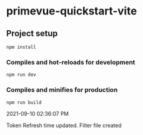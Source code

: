 # primevue-quickstart-vite

## Project setup
```
npm install
```

### Compiles and hot-reloads for development
```
npm run dev
```

### Compiles and minifies for production
```
npm run build
```


2021-09-10 02:36:07 PM

Token Refresh time updated. Filter file created